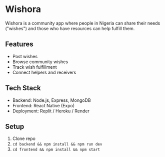 # Wishora

Wishora is a community app where people in Nigeria can share their needs ("wishes") and those who have resources can help fulfill them.

## Features
- Post wishes
- Browse community wishes
- Track wish fulfillment
- Connect helpers and receivers

## Tech Stack
- Backend: Node.js, Express, MongoDB
- Frontend: React Native (Expo)
- Deployment: Replit / Heroku / Render

## Setup
1. Clone repo
2. `cd backend && npm install && npm run dev`
3. `cd frontend && npm install && npm start`
